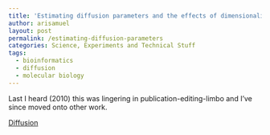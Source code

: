 ```yaml
---
title: 'Estimating diffusion parameters and the effects of dimensionality'
author: arisamuel
layout: post
permalink: /estimating-diffusion-parameters
categories: Science, Experiments and Technical Stuff
tags:
  - bioinformatics
  - diffusion
  - molecular biology
---
```

Last I heard (2010) this was lingering in publication-editing-limbo and I&#8217;ve since moved onto other work.

<a href="http://www.directedattention.com/research-and-code/estimating-diffusion-parameters-the-effects-of-dimensionality/attachment/diffusion-2/" rel="attachment wp-att-2101">Diffusion</a>